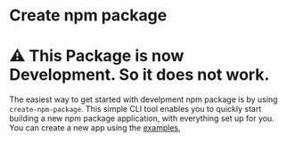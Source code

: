 # Create npm package

# ⚠ This Package is now Development. So it does not work. 
The easiest way to get started with develpment npm package is by using `create-npm-package`. This simple CLI tool enables you to quickly start building a new npm package application, with everything set up for you. You can create a new app using the [examples](https://github.com/u-yas/next.js/tree/main/examples), 